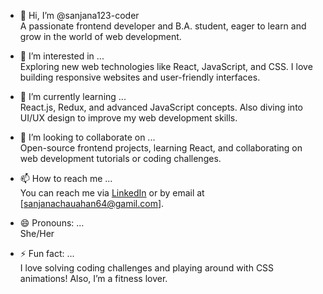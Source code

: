 - 👋 Hi, I’m @sanjana123-coder  
   A passionate frontend developer and B.A. student, eager to learn and grow in the world of web development.

- 👀 I’m interested in ...  
   Exploring new web technologies like React, JavaScript, and CSS. I love building responsive websites and user-friendly interfaces.

- 🌱 I’m currently learning ...  
   React.js, Redux, and advanced JavaScript concepts. Also diving into UI/UX design to improve my web development skills.

- 💞️ I’m looking to collaborate on ...  
   Open-source frontend projects, learning React, and collaborating on web development tutorials or coding challenges.

- 📫 How to reach me ...  
   You can reach me via [LinkedIn](www.linkedin.com/in/sanjana-chauhan-09a1952a6) or by email at [sanjanachauahan64@gamil.com].

- 😄 Pronouns: ...  
   She/Her

- ⚡ Fun fact: ...  
   I love solving coding challenges and playing around with CSS animations! Also, I’m a fitness lover.
